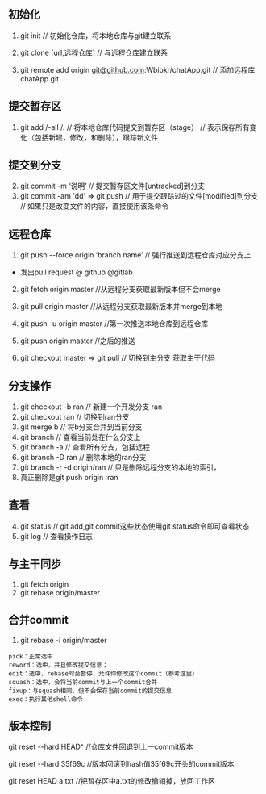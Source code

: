 ## 初始化
1. git init 
// 初始化仓库，将本地仓库与git建立联系

2. git clone [url,远程仓库]
// 与远程仓库建立联系

3. git remote add origin git@github.com:Wbiokr/chatApp.git
// 添加远程库chatApp.git

## 提交暂存区
1. git add <change files>/-all /.
// 将本地仓库代码提交到暂存区（stage）
// 表示保存所有变化（包括新建，修改，和删除），跟踪新文件

## 提交到分支
2. git commit -m ‘说明’
// 提交暂存区文件[untracked]到分支
3. git commit -am 'dd' => git push 
// 用于提交跟踪过的文件[modified]到分支
// 如果只是改变文件的内容，直接使用该条命令

## 远程仓库
1. git push --force origin ‘branch name’
// 强行推送到远程仓库对应分支上
- 发出pull request 
    @ githup @gitlab

2. git fetch origin master
//从远程分支获取最新版本但不会merge

2. git pull origin master
//从远程分支获取最新版本并merge到本地

4. git push -u origin master 
//第一次推送本地仓库到远程仓库

5. git push origin master
//之后的推送

6. git checkout master  => git pull 
// 切换到主分支 获取主干代码

## 分支操作
1. git checkout -b ran
// 新建一个开发分支 ran
2. git checkout ran
// 切换到ran分支
3. git merge b
// 将b分支合并到当前分支
4. git branch
// 查看当前处在什么分支上
5. git branch -a 
// 查看所有分支，包括远程
6. git branch -D ran
// 删除本地的ran分支
7. git branch -r -d origin/ran
// 只是删除远程分支的本地的索引，
8. 真正删除是git push origin :ran



## 查看
4. git status
// git add,git commit这些状态使用git status命令即可查看状态
5. git log // 查看操作日志

## 与主干同步
1. git fetch origin
2. git rebase origin/master

## 合并commit 
1. git rebase -i origin/master
```
pick：正常选中
reword：选中，并且修改提交信息；
edit：选中，rebase时会暂停，允许你修改这个commit（参考这里）
squash：选中，会将当前commit与上一个commit合并
fixup：与squash相同，但不会保存当前commit的提交信息
exec：执行其他shell命令
```

## 版本控制
git reset --hard HEAD^ //仓库文件回退到上一commit版本

git reset --hard 35f69c //版本回滚到hash值35f69c开头的commit版本

git reset HEAD a.txt //把暂存区中a.txt的修改撤销掉，放回工作区


